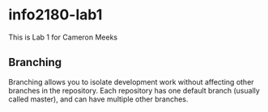 # info2180-lab1

This is Lab 1 for Cameron Meeks

## Branching

Branching allows you to isolate development work without
affecting other branches in the repository. Each repository
has one default branch (usually called master), and can have 
multiple other branches.
